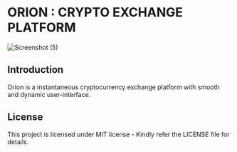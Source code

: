 # ORION : CRYPTO EXCHANGE PLATFORM
![Screenshot (5)](https://github.com/dave1725/Orion/assets/72213961/649dc45a-4941-4da6-b102-f76a8841f160)

## Introduction
Orion is a instantaneous cryptocurrency exchange platform with smooth and dynamic user-interface.

## License
This project is licensed under MIT license - Kindly refer the LICENSE file for details.
